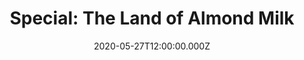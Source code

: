 ---
date: "2020-05-27T12:00:00.000Z"
season: 2
episode: 8
youtube_playlist_id: PLrFnw7knHereU-EKGRgsFLupjG06HUj85
youtube_video_id: D9RpV1tzX9g
title: "Special: The Land of Almond Milk"
duration: 7
---